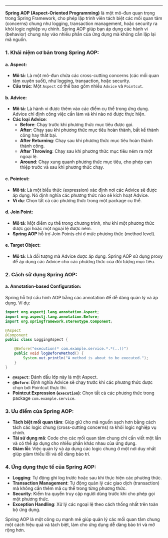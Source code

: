 
---
**Spring AOP (Aspect-Oriented Programming)** là một mô-đun quan trọng trong Spring Framework, cho phép lập trình viên tách biệt các mối quan tâm (concerns) chung như logging, transaction management, hoặc security ra khỏi logic nghiệp vụ chính. Spring AOP giúp bạn áp dụng các hành vi (behavior) chung này vào nhiều phần của ứng dụng mà không cần lặp lại mã nguồn.

### 1. **Khái niệm cơ bản trong Spring AOP:**

#### a. **Aspect**:

- **Mô tả**: Là một mô-đun chứa các cross-cutting concerns (các mối quan tâm xuyên suốt), như logging, transaction, hoặc security.
- **Cấu trúc**: Một `Aspect` có thể bao gồm nhiều `Advice` và `Pointcut`.

#### b. **Advice**:

- **Mô tả**: Là hành vi được thêm vào các điểm cụ thể trong ứng dụng. Advice chỉ định công việc cần làm và khi nào nó được thực hiện.
- **Các loại Advice**:
    - **Before**: Chạy trước khi phương thức mục tiêu được gọi.
    - **After**: Chạy sau khi phương thức mục tiêu hoàn thành, bất kể thành công hay thất bại.
    - **After Returning**: Chạy sau khi phương thức mục tiêu hoàn thành thành công.
    - **After Throwing**: Chạy sau khi phương thức mục tiêu ném ra một ngoại lệ.
    - **Around**: Chạy xung quanh phương thức mục tiêu, cho phép can thiệp trước và sau khi phương thức chạy.

#### c. **Pointcut**:

- **Mô tả**: Là một biểu thức (expression) xác định nơi các Advice sẽ được áp dụng. Nó định nghĩa các phương thức nào sẽ kích hoạt Advice.
- **Ví dụ**: Chọn tất cả các phương thức trong một package cụ thể.

#### d. **Join Point**:

- **Mô tả**: Một điểm cụ thể trong chương trình, như khi một phương thức được gọi hoặc một ngoại lệ được ném.
- **Spring AOP** hỗ trợ Join Points chỉ ở mức phương thức (method level).

#### e. **Target Object**:

- **Mô tả**: Là đối tượng mà Advice được áp dụng. Spring AOP sử dụng proxy để áp dụng các Advice cho các phương thức của đối tượng mục tiêu.
### 2. **Cách sử dụng Spring AOP:**

#### a. **Annotation-based Configuration**:

Spring hỗ trợ cấu hình AOP bằng các annotation để dễ dàng quản lý và áp dụng.
Ví dụ:
```java
import org.aspectj.lang.annotation.Aspect;
import org.aspectj.lang.annotation.Before;
import org.springframework.stereotype.Component;

@Aspect
@Component
public class LoggingAspect {

    @Before("execution(* com.example.service.*.*(..))")
    public void logBeforeMethod() {
        System.out.println("A method is about to be executed.");
    }
}
```
- **`@Aspect`**: Đánh dấu lớp này là một Aspect.
- **`@Before`**: Định nghĩa Advice sẽ chạy trước khi các phương thức được chọn bởi Pointcut thực thi.
- **Pointcut Expression (`execution`)**: Chọn tất cả các phương thức trong package `com.example.service`.
### 3. **Ưu điểm của Spring AOP:**

- **Tách biệt mối quan tâm**: Giúp giữ cho mã nguồn sạch hơn bằng cách tách các logic chung (cross-cutting concerns) ra khỏi logic nghiệp vụ chính.
- **Tái sử dụng mã**: Code cho các mối quan tâm chung chỉ cần viết một lần và có thể áp dụng cho nhiều phần khác nhau của ứng dụng.
- **Giảm lỗi**: Việc quản lý và áp dụng các logic chung ở một nơi duy nhất giúp giảm thiểu lỗi và dễ dàng bảo trì.

### 4. **Ứng dụng thực tế của Spring AOP:**

- **Logging**: Tự động ghi log trước hoặc sau khi thực hiện các phương thức.
- **Transaction Management**: Tự động quản lý các giao dịch (transaction) mà không cần thêm mã cụ thể trong từng phương thức.
- **Security**: Kiểm tra quyền truy cập người dùng trước khi cho phép gọi một phương thức.
- **Exception Handling**: Xử lý các ngoại lệ theo cách thống nhất trên toàn bộ ứng dụng.

Spring AOP là một công cụ mạnh mẽ giúp quản lý các mối quan tâm chung một cách hiệu quả và tách biệt, làm cho ứng dụng dễ dàng bảo trì và mở rộng hơn.